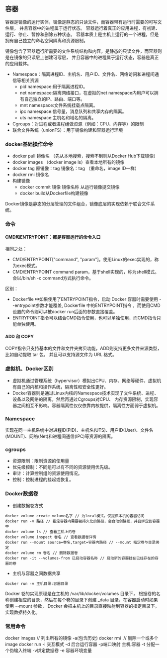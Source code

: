 ## 容器

容器是镜像的运行实体，镜像是静态的只读文件，而容器带有运行时需要的可写文件层，
并且容器中的进程属于运行状态。 容器运行着真正的应用进程，有初建、运行、停止、暂停和删除五种状态。
容器本质上是主机上运行的一个进程，但是拥有自己独立的命名空间隔离和资源限制。

镜像包含了容器运行所需要的文件系统结构和内容，是静态的只读文件，而容器则是在镜像的只读层上创建可写层，
并且容器中的进程属于运行状态，容器是真正的应用载体。

* Namespace：隔离进程ID、主机名、用户ID、文件名、网络访问和进程间通信等相关资源
    - pid namespace:用于隔离进程ID。
    - net namespace:隔离网络接口，在虚拟的net namespace内用户可以拥有自己独立的IP、路由、端口等。
    - mnt namespace:文件系统挂载点隔离。
    - ipc namespace:信号量，消息队列和共享内存的隔离。
    - uts namespace:主机名和域名的隔离。
* Cgroups：对进程或者进程组做资源（例如：CPU、内存等）的限制
* 联合文件系统（unionFS）：用于镜像构建和容器运行环境

### docker基础操作命令

* docker pull 镜像名 （先从本地搜索，搜索不到则从Docker Hub下载镜像）
* docker images （docker image ls）查看本地所有的镜像
* docker tag 原镜像：tag 镜像名：tag （重命名，image ID一样）
* docker rmi 镜像名
* 构建镜像
    - docker commit 镜像 镜像名称 从运行镜像提交镜像
    - docker build从Dockerfile构建镜像

Docker镜像是静态的分层管理的文件组合，镜像底层的实现依赖于联合文件系统。

### 命令

#### CMD和ENTRYPOINT：都是容器运行的命令入口

相同之处：

- CMD/ENTRYPOINT["command", "param"]。使用Linux的exec实现的，称为exec模式。
- CMD/ENTRYPOINT command param，基于shell实现的，称为shell模式。会以/bin/sh -c command方式执行命令。

区别：

- Dockerfile 中如果使用了ENTRYPOINT指令，启动 Docker 容器时需要使用 --entrypoint参数才能覆盖,
  Dockerfile 中的ENTRYPOINT指令 ，而使用CMD设置的命令则可以被docker run后面的参数直接覆盖。
- ENTRYPOINT指令可以结合CMD指令使用，也可以单独使用，而CMD指令只能单独使用。

#### ADD 和 COPY

COPY指令只支持基本的文件和文件夹拷贝功能，ADD则支持更多文件来源类型，比如自动提取 tar 包，
并且可以支持源文件为 URL 格式。

### 虚拟机、Docker区别

- 虚拟机通过管理系统（hypervisor）模拟出CPU、内存、网络等硬件，虚拟机有自己的内核和操作系统，隔离性和安全性更好。
- Docker容器则是通过Linux内核的Namespace技术实现了文件系统、进程、设备以及网络的隔离，然后再通过Cgroups对CPU、
  内存资源限制，实现容器之间相互不影响。容器隔离性仅仅依靠内核提供，隔离性方面弱于虚拟机。

### Namespace

实现在同一主机系统中对进程ID(PID)、主机名(UTS)、用户ID(User)、文件名(MOUNT)、网络(Net)和进程间通信(IPC)等资源的隔离。

### cgroups

- 资源限制：限制资源的使用量
- 优先级控制：不同组可以有不同的资源使用优先级。
- 审计：计算控制组的资源使用情况。
- 控制：控制进程的挂起或恢复。

### Docker数据卷

- 创建数据卷方式

```
docker volume create volume名字 // 为local模式，仅提供本机的容器访问
docker run -v 路径 // 指定容器内需要被持久化的路径，会自动创建卷，并且绑定到容器中
docker volume ls // 查看主机上的卷
docker volume inspect 卷名 // 查看数据卷详情
docker run --mount source=卷名,target=容器内路径 // --mount 指定卷与目录绑定
docker volume rm 卷名 // 删除数据卷
docker run -it --volumes-from 已启动容器名称 // 启动新的容器挂在已经存在的容器的卷
```

- 主机与容器之间数据共享

```
docker run -v 主机目录:容器目录
```

Docker 卷的实现原理是在主机的 /var/lib/docker/volumes 目录下，
根据卷的名称创建相应的目录，然后在每个卷的目录下创建 _data 目录，在容器启动时如果使用 --mount 参数，
Docker 会把主机上的目录直接映射到容器的指定目录下，实现数据持久化。

### 常用命令

docker images // 列出所有的镜像 -a(包含历史)
docker rmi <image ID> // 删除一个或多个image
docker run -i 交互模式 -d 后台运行容器 -p端口映射 主机:容器 -t 分配一个伪输入终端 -v绑定数据卷 -e 容器环境变量
